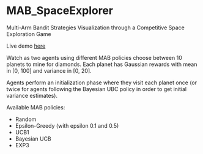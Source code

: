 # MAB_SpaceExplorer
Multi-Arm Bandit Strategies Visualization through a Competitive Space Exploration Game

Live demo <a href="https://renapagli.github.io/MAB_SpaceExplorer/" target="_blank">here</a>

Watch as two agents using different MAB policies choose between 10 planets to mine for diamonds.
Each planet has Gaussian rewards with mean in [0, 100] and variance in [0, 20].

Agents perform an initialization phase where they visit each planet once (or twice for agents following the Bayesian UBC policy in order to get initial variance estimates). 

Available MAB policies: 
* Random
* Epsilon-Greedy (with epsilon 0.1 and 0.5) 
* UCB1
* Bayesian UCB
* EXP3

